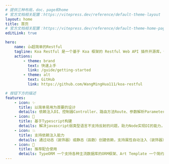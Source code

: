 ```yaml
---
# 提供三种布局，doc、page和home
# 官方文档相关配置：https://vitepress.dev/reference/default-theme-layout
layout: home
title: 首页
# 官方文档相关配置：https://vitepress.dev/reference/default-theme-home-page
editLink: true

hero:
    name: 👍超简单的Restful
    tagline: Koa Restful 是一个基于 Koa 框架的 Restful Web API 插件开源库，使用 TypeScript 构建。它旨在提供一种轻量、高效、易用的方式来构建 RESTful 风格的后端服务。
    actions:
        - theme: brand
          text: 快速上手
          link: /guide/getting-started
        - theme: alt
          text: GitHub
          link: https://github.com/WangMingHua111/koa-restful

# 按钮下方的描述
features:
    - icon: ✨
      title: 以简单易用为首要的设计
      details: 依赖注入DI、控制器Controller、路由方法Route、参数解析Parameter
    - icon: 🍁
      title: 基于Typescript构建
      details: 解决javascript弱类型语言不支持反射的问题，助力Node实现DI的能力，来达到和Java、C#等强类型语言类似的体验。
    - icon: 💥
      title: 支持依赖注入能力
      details: 通过动态（装饰器）或静态（函数）创建依赖，支持属性自动注入（装饰器）或依赖解析（函数）获取注入的依赖实例（对象）。
    - icon: 🐰
      title: 推荐配合使用
      details: TypeORM 一个支持各种主流数据库的ORM框架、Art Template 一个简约、超快的模板引擎
---
```

